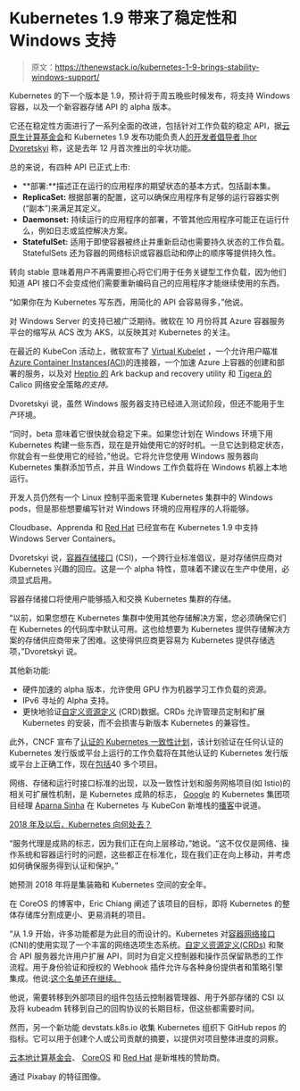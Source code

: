 # Kubernetes 1.9 带来了稳定性和 Windows 支持

> 原文：<https://thenewstack.io/kubernetes-1-9-brings-stability-windows-support/>

Kubernetes 的下一个版本是 1.9，预计将于周五晚些时候发布，将支持 Windows 容器，以及一个新容器存储 API 的 alpha 版本。

它还在稳定性方面进行了一系列全面的改进，包括针对工作负载的稳定 API，据[云原生计算基金会](https://www.cncf.io/)和 Kubernetes 1.9 发布功能负责人[的开发者倡导者 Ihor Dvoretskyi](https://github.com/idvoretskyi) 称，这是去年 12 月首次推出的伞状功能。

总的来说，有四种 API 已正式上市:

*   **部署:**描述正在运行的应用程序的期望状态的基本方式，包括副本集。
*   **ReplicaSet:** 根据部署的配置，这可以确保应用程序有足够的运行容器实例(“副本”)来满足其定义。
*   **Daemonset:** 持续运行的应用程序的部署，不管其他应用程序可能正在运行什么，例如日志或监控解决方案。
*   **StatefulSet:** 适用于即使容器被终止并重新启动也需要持久状态的工作负载。StatefulSets 还为容器的网络标识或容器启动和停止的顺序等提供持久性。

转向 stable 意味着用户不再需要担心将它们用于任务关键型工作负载，因为他们知道 API 接口不会变成他们需要重新编码自己的应用程序才能继续使用的东西。

“如果你在为 Kubernetes 写东西，用简化的 API 会容易得多，”他说。

对 Windows Server 的支持已被广泛期待。微软在 10 月份将其 Azure 容器服务平台的缩写从 ACS 改为 AKS，以反映其对 Kubernetes 的关注。

在最近的 KubeCon 活动上，微软宣布了 [Virtual Kubelet](https://azure.microsoft.com/en-us/blog/azure-brings-new-serverless-and-devops-capabilities-to-the-kubernetes-community/) ，一个允许用户瞄准[Azure Container Instances(ACI)](http://www.eweek.com/cloud/microsoft-introduces-rapid-cloud-container-deployment-service)的连接器，一个加速 Azure 上容器的创建和部署的服务，以及对 [Heptio 的](https://techcrunch.com/2017/12/07/heptio-teams-up-with-microsoft-to-build-a-better-kubernetes-disaster-recovery-solution/) Ark backup and recovery utility 和 [Tigera 的](https://www.dailyhostnews.com/microsoft-teams-heptio-tigera-better-kubernetes-support-azure-windows-server-containers/) Calico 网络安全策略*的支持。*

Dvoretskyi 说，虽然 Windows 服务器支持已经进入测试阶段，但还不能用于生产环境。

“同时，beta 意味着它很快就会稳定下来。如果您计划在 Windows 环境下用 Kubernetes 构建一些东西，现在是开始使用它的好时机。一旦它达到稳定状态，你就会有一些使用它的经验，”他说。它将允许您使用 Windows 服务器向 Kubernetes 集群添加节点，并且 Windows 工作负载将在 Windows 机器上本地运行。

开发人员仍然有一个 Linux 控制平面来管理 Kubernetes 集群中的 Windows pods，但是那些想要编写针对 Windows 环境的应用程序的人将能够。

Cloudbase、Apprenda 和 [Red Hat](https://www.openshift.com/) 已经宣布在 Kubernetes 1.9 中支持 Windows Server Containers。

Dvoretskyi 说，[容器存储接口](https://github.com/container-storage-interface/spec) (CSI)，一个跨行业标准倡议，是对存储供应商对 Kubernetes 兴趣的回应。这是一个 alpha 特性，意味着不建议在生产中使用，必须显式启用。

容器存储接口将使用户能够插入和交换 Kubernetes 集群的存储。

“以前，如果您想在 Kubernetes 集群中使用其他存储解决方案，您必须确保它们在 Kubernetes 的代码库中默认可用。这也给想要为 Kubernetes 提供存储解决方案的存储供应商带来了困难。这使得供应商更容易为 Kubernetes 提供存储选项，”Dvoretskyi 说。

其他新功能:

*   硬件加速的 alpha 版本，允许使用 GPU 作为机器学习工作负载的资源。
*   IPv6 寻址的 Alpha 支持。
*   更快地验证[自定义资源定义](https://kubernetes.io/docs/concepts/api-extension/custom-resources/) (CRD)数据。CRDs 允许管理员定制和扩展 Kubernetes 的安装，而不会损害与新版本 Kubernetes 的兼容性。

此外，CNCF 宣布了[认证的 Kubernetes 一致性计划](https://www.cncf.io/certification/software-conformance/)，该计划验证在任何认证的 Kubernetes 发行版或平台上运行的工作负载将在其他认证的 Kubernetes 发行版或平台上正确工作，现在[包括](http://blog.kubernetes.io/2017/11/certified-kubernetes-conformance.html?utm_source=blog&utm_medium=referral)40 多个项目。

网络、存储和运行时接口标准的出现，以及一致性计划和服务网格项目(如 Istio)的相关可扩展性机制，是 Kubernetes 成熟的标志， [Google](https://cloud.google.com/kubernetes-engine) 的 Kubernetes 集团项目经理 [Aparna Sinha](https://www.linkedin.com/in/apsinha) 在 Kubernetes 与 KubeCon 新堆栈的[播客](https://thenewstack.io/where-is-kubernetes-headed-in-2018-and-beyond/)中说道。

[2018 年及以后，Kubernetes 向何处去？](https://thenewstack.simplecast.com/episodes/where-is-kubernetes-headed-in-2018-and-beyond)

“服务代理是成熟的标志，因为我们正在向上层移动，”她说。“这不仅仅是网络、操作系统和容器运行时的问题，这些都正在标准化，现在我们正在向上移动，并考虑如何确保服务得到认证和保护。”

她预测 2018 年将是集装箱和 Kubernetes 空间的安全年。

在 CoreOS 的博客中，Eric Chiang 阐述了该项目的目标，即将 Kubernetes 的整体存储库分割成更小、更易消耗的项目。

“从 1.9 开始，许多功能都是为此目的而设计的。Kubernetes 对[容器网络接口](https://github.com/containernetworking/cni) (CNI)的使用实现了一个丰富的网络选项生态系统。[自定义资源定义(CRDs)](https://coreos.com/blog/custom-resource-kubernetes-v17) 和聚合 API 服务器允许用户扩展 API，同时为自定义控制器和操作员保留熟悉的工作流程。用于身份验证和授权的 Webhook 插件允许与各种身份提供者和策略引擎集成。他说:[这个名单还在继续。](https://kubernetes.io/docs/concepts/overview/extending/)

他说，需要转移到外部项目的组件包括云控制器管理器、用于外部存储的 CSI 以及将 kubeadm 转移到自己的回购协议的长期目标，但这些都需要时间。

然而，另一个新功能 devstats.k8s.io 收集 Kubernetes 组织下 GitHub repos 的指标。它可以用于创建个人或公司贡献的摘要，以提供对项目整体进度的洞察。

[云本地计算基金会](https://www.cncf.io/)、 [CoreOS](https://coreos.com/) 和 [Red Hat](https://www.openshift.com/) 是新堆栈的赞助商。

通过 Pixabay 的特征图像。

<svg xmlns:xlink="http://www.w3.org/1999/xlink" viewBox="0 0 68 31" version="1.1"><title>Group</title> <desc>Created with Sketch.</desc></svg>